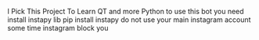 I Pick This Project To Learn QT and more Python
to use this bot you need install instapy lib
pip install instapy
do not use your main instagram account some time instagram block you
